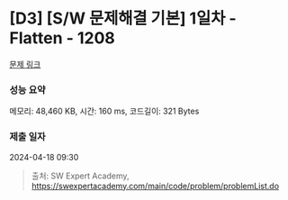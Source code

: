 # [D3] [S/W 문제해결 기본] 1일차 - Flatten - 1208 

[문제 링크](https://swexpertacademy.com/main/code/problem/problemDetail.do?contestProbId=AV139KOaABgCFAYh) 

### 성능 요약

메모리: 48,460 KB, 시간: 160 ms, 코드길이: 321 Bytes

### 제출 일자

2024-04-18 09:30



> 출처: SW Expert Academy, https://swexpertacademy.com/main/code/problem/problemList.do
